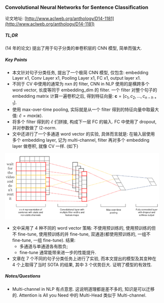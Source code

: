 ### Convolutional Neural Networks for Sentence Classification

论文地址: [http://www.aclweb.org/anthology/D14-1181](http://www.aclweb.org/anthology/D14-1181)

##### TL;DR

(14 年的论文) 提出了用于句子分类的单卷积层的 CNN 模型, 简单而强大.

##### Key Points

* 本文针对句子分类任务, 提出了一个极简 CNN 模型, 仅包含: embedding Layer x1, Conv Layer x1, Pooling Layer x1, FC x1, output layer x1.
* 不同于 CV 中使用的通常为 nxn 的 filter, CNN in NLP 使用的是横跨多个 word vector, 长度等同于 embedding_dim 的 filter. 一个 filter 对整个句子的 embedding matrix 计算一遍卷积之后, 得到特征向量: $\mathbf{c}=[c_1, c_2, \dots, c_{n-h+1}]$.
* 使用 max-over-time pooling, 实际就是从一个 filter 得到的特征向量中取最大值: $\hat{c}=max(\mathbf{c})$.
* 将多个 filter 得到的 $\hat{c}$ 们拼接, 构成下一层 FC 的输入. FC 中使用了 dropout, 并对参数做了 l2-norm.
* 文中还进行了一个多通道 word vector 的实验, 具体而言就是: 在输入层使用多个 embedding layer, 记为 multi-channel, filter 再对多个 embedding layer 做卷积, 就像 CV 一样. (如下)

![CNN4SC_architecture.png](../../img/CNN4SC_architecture.png)

* 文中采用了 4 种不同的 word vector 策略: 不使用预训练的, 使用预训练的但不 fine-tune, 使用预训练的并 fine-tune, 双通道(都使用预训练的, 一组不 fine-tune, 一组 fine-tune). 结果:
    * 多通道与单通道各有胜负;
    * fine-tune 通常能带来进一步的性能提升.
* 文章在 7 个不同的句子分类任务上进行了实验, 而本文提出的模型及其变种在 4 个上取得了当时 SOTA 的结果, 其中 3 个优势巨大. 证明了模型的有效性.

##### Notes/Questions

* Multi-channel in NLP 有点意思. 这说明道理都是差不多的, 知识是可以迁移的. Attention is All you Need 中的 Multi-Head 类似于 Multi-channel.
